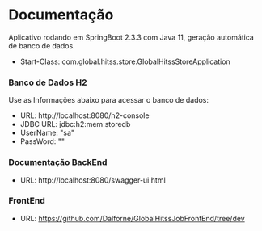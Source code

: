 # Documentação

Aplicativo rodando em SpringBoot 2.3.3 com Java 11, geração automática de banco de dados. 

* Start-Class: com.global.hitss.store.GlobalHitssStoreApplication

### Banco de Dados H2
Use as Informações abaixo para acessar o banco de dados:

* URL: http://localhost:8080/h2-console
* JDBC URL: jdbc:h2:mem:storedb
* UserName: "sa"
* PassWord: ""

### Documentação BackEnd

* URL: http://localhost:8080/swagger-ui.html


### FrontEnd

* URL: https://github.com/Dalforne/GlobalHitssJobFrontEnd/tree/dev

